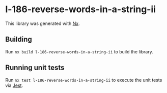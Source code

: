 # l-186-reverse-words-in-a-string-ii

This library was generated with [Nx](https://nx.dev).

## Building

Run `nx build l-186-reverse-words-in-a-string-ii` to build the library.

## Running unit tests

Run `nx test l-186-reverse-words-in-a-string-ii` to execute the unit tests via [Jest](https://jestjs.io).
